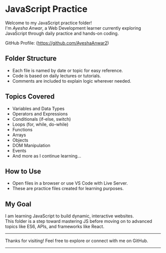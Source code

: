 # JavaScript Practice

Welcome to my JavaScript practice folder!  
I'm *Ayesha Anwar*, a Web Development learner currently exploring JavaScript through daily practice and hands-on coding.

GitHub Profile: (https://github.com/AyeshaAnwar2)

## Folder Structure

- Each file is named by date or topic for easy reference.
- Code is based on daily lectures or tutorials.
- Comments are included to explain logic wherever needed.

## Topics Covered

- Variables and Data Types  
- Operators and Expressions  
- Conditionals (if-else, switch)  
- Loops (for, while, do-while)  
- Functions  
- Arrays  
- Objects  
- DOM Manipulation  
- Events  
- And more as I continue learning...

## How to Use

- Open files in a browser or use VS Code with Live Server.
- These are practice files created for learning purposes.

## My Goal

I am learning JavaScript to build dynamic, interactive websites.  
This folder is a step toward mastering JS before moving on to advanced topics like ES6, APIs, and frameworks like React.

---

Thanks for visiting! Feel free to explore or connect with me on GitHub.


---
